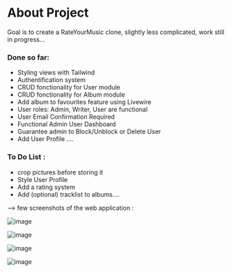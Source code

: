 # About Project
Goal is to create a RateYourMusic clone, slightly less complicated, work still in progress...

### Done so far:
- Styling views with Tailwind
- Authentification system
- CRUD fonctionality for User module
- CRUD fonctionality for Album module
- Add album to favourites feature using Livewire
- User roles: Admin, Writer, User are functional
- User Email Confirmation Required
- Functional Admin User Dashboard
- Guarantee admin to Block/Unblock or Delete User
- Add User Profile
....


### To Do List : 
+ crop pictures before storing it
+ Style User Profile
+ Add a rating system
+ Add (optional) tracklist to albums....


--> few screenshots of the web application :

![image](https://user-images.githubusercontent.com/99540220/181979066-ea7021ee-a0d0-45ac-a5a6-9bd5f0d086d3.png)


![image](https://user-images.githubusercontent.com/99540220/181976720-10029c45-0108-4735-a55d-6cc045154f27.png)


![image](https://user-images.githubusercontent.com/99540220/181977397-359dd61a-0396-4384-bbdf-7e3164b59fd3.png)


![image](https://user-images.githubusercontent.com/99540220/182626892-77793aee-ed1c-4bfa-8b83-5af2e4df9a05.png)
